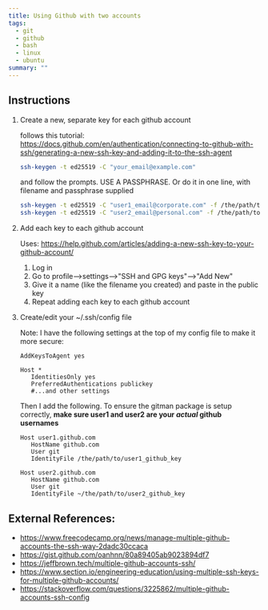 ```yaml
---
title: Using Github with two accounts
tags:
  - git
  - github
  - bash
  - linux
  - ubuntu
summary: ""
---
```




## Instructions

1. Create a new, separate key for each github account


    follows this tutorial: <https://docs.github.com/en/authentication/connecting-to-github-with-ssh/generating-a-new-ssh-key-and-adding-it-to-the-ssh-agent>
    
    ```bash
    ssh-keygen -t ed25519 -C "your_email@example.com"
    ```
    
    and follow the prompts.  USE A PASSPHRASE.  Or do it in one line, with filename and passphrase supplied
    
    ```bash
    ssh-keygen -t ed25519 -C "user1_email@corporate.com" -f /the/path/to/user1_github_key -N my_passphrase_here
    ssh-keygen -t ed25519 -C "user2_email@personal.com" -f /the/path/to/user2_github_key -N my_passphrase_here
    ```

1. Add each key to each github account
    
    Uses: <https://help.github.com/articles/adding-a-new-ssh-key-to-your-github-account/>

    1. Log in
    1. Go to profile-->settings-->"SSH and GPG keys"-->"Add New"
    1. Give it a name (like the filename you created) and paste in the public key
    1. Repeat adding each key to each github account

1. Create/edit your ~/.ssh/config file

    Note: I have the following settings at the top of my config file to make it more secure:

    ```
    AddKeysToAgent yes

    Host *
       IdentitiesOnly yes
       PreferredAuthentications publickey 
       #...and other settings
    ```

    Then I add the following.  To ensure the gitman package is setup correctly, **make sure user1 and user2 are your _actual_ github usernames**

    ```
    Host user1.github.com
       HostName github.com
       User git
       IdentityFile /the/path/to/user1_github_key
       
    Host user2.github.com
       HostName github.com
       User git
       IdentityFile ~/the/path/to/user2_github_key
    ```

## External References:

* <https://www.freecodecamp.org/news/manage-multiple-github-accounts-the-ssh-way-2dadc30ccaca>
* <https://gist.github.com/oanhnn/80a89405ab9023894df7>
* <https://jeffbrown.tech/multiple-github-accounts-ssh/>
* <https://www.section.io/engineering-education/using-multiple-ssh-keys-for-multiple-github-accounts/>
* <https://stackoverflow.com/questions/3225862/multiple-github-accounts-ssh-config>
